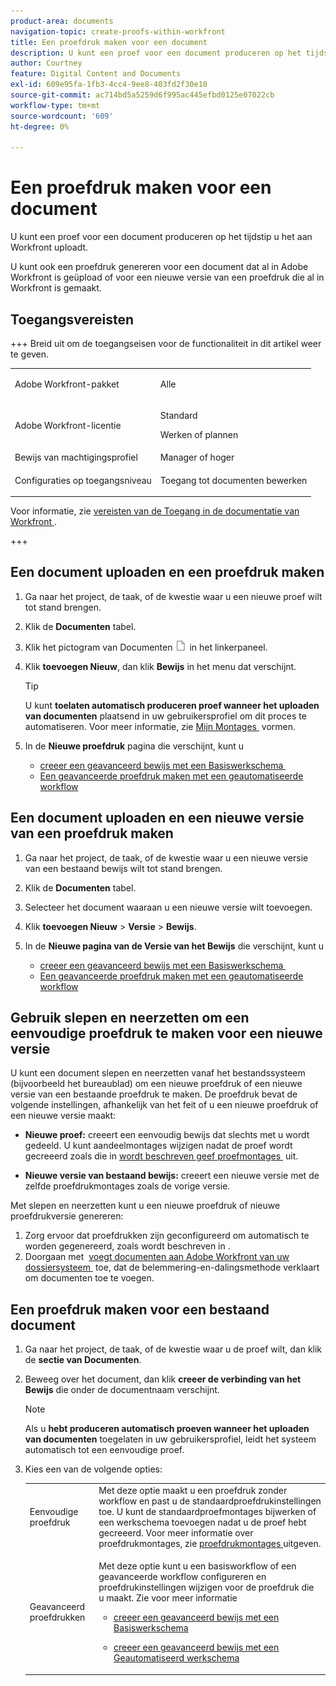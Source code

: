 ```yaml
---
product-area: documents
navigation-topic: create-proofs-within-workfront
title: Een proefdruk maken voor een document
description: U kunt een proef voor een document produceren op het tijdstip u het aan Workfront uploadt. U kunt ook een proefdruk genereren voor een document dat al in Adobe Workfront is geüpload of voor een nieuwe versie van een proefdruk die al in Workfront is gemaakt.
author: Courtney
feature: Digital Content and Documents
exl-id: 609e95fa-1fb3-4cc4-9ee8-403fd2f30e10
source-git-commit: ac714bd5a5259d6f995ac445efbd0125e07022cb
workflow-type: tm+mt
source-wordcount: '609'
ht-degree: 0%

---
```


# Een proefdruk maken voor een document

<!-- Audited: 1/2024 -->

U kunt een proef voor een document produceren op het tijdstip u het aan Workfront uploadt.

U kunt ook een proefdruk genereren voor een document dat al in Adobe Workfront is geüpload of voor een nieuwe versie van een proefdruk die al in Workfront is gemaakt.

<!--
If a proof fails to generate after following the steps described in the following sections, see [Troubleshoot proof creation failures](../../../review-and-approve-work/proofing/tips-tricks-and-troubleshooting/troubleshooting-proof-creation-failures.md).
-->

## Toegangsvereisten

+++ Breid uit om de toegangseisen voor de functionaliteit in dit artikel weer te geven.

<table style="table-layout:auto"> 
 <col> 
 <col> 
 <tbody> 
  <tr> 
   <td role="rowheader">Adobe Workfront-pakket</td> 
   <td> 
   <p>Alle </p>
    </td> 
  </tr> 
  <tr> 
   <td role="rowheader">Adobe Workfront-licentie</td> 
   <td> 
   <p>Standard</p>
   <p>Werken of plannen</p>
   </td> 
  </tr> 
  <tr> 
   <td role="rowheader">Bewijs van machtigingsprofiel </td> 
   <td>Manager of hoger</td> 
  </tr> 
  <tr> 
   <td role="rowheader">Configuraties op toegangsniveau</td> 
   <td> <p>Toegang tot documenten bewerken</p> </td> 
  </tr> 
 </tbody> 
</table>

Voor informatie, zie [&#x200B; vereisten van de Toegang in de documentatie van Workfront &#x200B;](/help/quicksilver/administration-and-setup/add-users/access-levels-and-object-permissions/access-level-requirements-in-documentation.md).

+++

## Een document uploaden en een proefdruk maken

1. Ga naar het project, de taak, of de kwestie waar u een nieuwe proef wilt tot stand brengen.
1. Klik de **Documenten** tabel.
1. Klik het pictogram van Documenten ![&#x200B; &#x200B;](assets/document-icon.png) in het linkerpaneel.
1. Klik **toevoegen Nieuw**, dan klik **Bewijs** in het menu dat verschijnt.

   >[!TIP]
   >
   >U kunt **toelaten automatisch produceren proef wanneer het uploaden van documenten** plaatsend in uw gebruikersprofiel om dit proces te automatiseren. Voor meer informatie, zie [&#x200B; Mijn Montages &#x200B;](../../../workfront-basics/manage-your-account-and-profile/configuring-your-user-profile/configure-my-settings.md) vormen.

1. In de **Nieuwe proefdruk** pagina die verschijnt, kunt u

   * [&#x200B; creeer een geavanceerd bewijs met een Basiswerkschema &#x200B;](../../../review-and-approve-work/proofing/creating-proofs-within-workfront/configure-basic-proof-workflow.md)
   * [Een geavanceerde proefdruk maken met een geautomatiseerde workflow](../../../review-and-approve-work/proofing/creating-proofs-within-workfront/create-automated-proof-workflow.md)

## Een document uploaden en een nieuwe versie van een proefdruk maken

1. Ga naar het project, de taak, of de kwestie waar u een nieuwe versie van een bestaand bewijs wilt tot stand brengen.
1. Klik de **Documenten** tabel.
1. Selecteer het document waaraan u een nieuwe versie wilt toevoegen.
1. Klik **toevoegen Nieuw** > **Versie** > **Bewijs**.
1. In de **Nieuwe pagina van de Versie van het Bewijs** die verschijnt, kunt u

   * [&#x200B; creeer een geavanceerd bewijs met een Basiswerkschema &#x200B;](../../../review-and-approve-work/proofing/creating-proofs-within-workfront/configure-basic-proof-workflow.md)
   * [Een geavanceerde proefdruk maken met een geautomatiseerde workflow](../../../review-and-approve-work/proofing/creating-proofs-within-workfront/create-automated-proof-workflow.md)

## Gebruik slepen en neerzetten om een eenvoudige proefdruk te maken voor een nieuwe versie

U kunt een document slepen en neerzetten vanaf het bestandssysteem (bijvoorbeeld het bureaublad) om een nieuwe proefdruk of een nieuwe versie van een bestaande proefdruk te maken. De proefdruk bevat de volgende instellingen, afhankelijk van het feit of u een nieuwe proefdruk of een nieuwe versie maakt:

* **Nieuwe proef:** creeert een eenvoudig bewijs dat slechts met u wordt gedeeld. U kunt aandeelmontages wijzigen nadat de proef wordt gecreeerd zoals die in [&#x200B; wordt beschreven geef proefmontages &#x200B;](../../../review-and-approve-work/proofing/managing-proofs-within-workfront/edit-proof-settings.md) uit.

* **Nieuwe versie van bestaand bewijs:** creeert een nieuwe versie met de zelfde proefdrukmontages zoals de vorige versie.

Met slepen en neerzetten kunt u een nieuwe proefdruk of nieuwe proefdrukversie genereren:

1. Zorg ervoor dat proefdrukken zijn geconfigureerd om automatisch te worden gegenereerd, zoals wordt beschreven in .
1. Doorgaan met  [&#x200B; voegt documenten aan Adobe Workfront van uw dossiersysteem &#x200B;](../../../documents/adding-documents-to-workfront/add-documents-from-file-system.md) toe, dat de belemmering-en-dalingsmethode verklaart om documenten toe te voegen. 

## Een proefdruk maken voor een bestaand document

1. Ga naar het project, de taak, of de kwestie waar u de proef wilt, dan klik de **sectie van Documenten**.
1. Beweeg over het document, dan klik **creeer de verbinding van het Bewijs** die onder de documentnaam verschijnt.

   >[!NOTE]
   >
   >Als u **hebt produceren automatisch proeven wanneer het uploaden van documenten** toegelaten in uw gebruikersprofiel, leidt het systeem automatisch tot een eenvoudige proef.

1. Kies een van de volgende opties:

   <table style="table-layout:auto"> 
    <col> 
    <col> 
    <tbody> 
     <tr> 
      <td role="rowheader">Eenvoudige proefdruk</td> 
      <td>Met deze optie maakt u een proefdruk zonder workflow en past u de standaardproefdrukinstellingen toe. U kunt de standaardproefmontages bijwerken of een werkschema toevoegen nadat u de proef hebt gecreeerd. Voor meer informatie over proefdrukmontages, zie <a href="../../../review-and-approve-work/proofing/managing-proofs-within-workfront/edit-proof-settings.md" class="MCXref xref"> proefdrukmontages </a> uitgeven.</td> 
     </tr> 
     <tr> 
      <td role="rowheader">Geavanceerd proefdrukken</td> 
      <td> <p>Met deze optie kunt u een basisworkflow of een geavanceerde workflow configureren en proefdrukinstellingen wijzigen voor de proefdruk die u maakt. Zie voor meer informatie </p> 
       <ul> 
        <li> <p><a href="../../../review-and-approve-work/proofing/creating-proofs-within-workfront/configure-basic-proof-workflow.md" class="MCXref xref"> creeer een geavanceerd bewijs met een Basiswerkschema </a> </p> </li> 
        <li> <p><a href="../../../review-and-approve-work/proofing/creating-proofs-within-workfront/create-automated-proof-workflow.md" class="MCXref xref"> creeer een geavanceerd bewijs met een Geautomatiseerd werkschema </a> </p> </li> 
       </ul> </td> 
     </tr> 
    </tbody> 
   </table>
